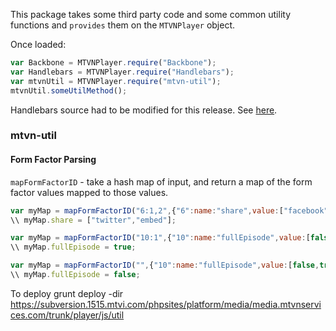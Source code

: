 This package takes some third party code and some common utility functions and `provides` them on the `MTVNPlayer` object.

Once loaded:
```javascript
var Backbone = MTVNPlayer.require("Backbone");
var Handlebars = MTVNPlayer.require("Handlebars");
var mtvnUtil = MTVNPlayer.require("mtvn-util");
mtvnUtil.someUtilMethod();
```

Handlebars source had to be modified for this release. See [here](https://github.com/wycats/handlebars.js/issues/423).

### mtvn-util

#### Form Factor Parsing

`mapFormFactorID` - take a hash map of input, and return a map of the form factor values mapped to those values.
```javascript
var myMap = mapFormFactorID("6:1,2",{"6":name:"share",value:["facebook","twitter","embed"]});
\\ myMap.share = ["twitter","embed"];

var myMap = mapFormFactorID("10:1",{"10":name:"fullEpisode",value:[false,true]});
\\ myMap.fullEpisode = true;

var myMap = mapFormFactorID("",{"10":name:"fullEpisode",value:[false,true],defaultValue:false});
\\ myMap.fullEpisode = false;
```

To deploy
grunt deploy -dir https://subversion.1515.mtvi.com/phpsites/platform/media/media.mtvnservices.com/trunk/player/js/util